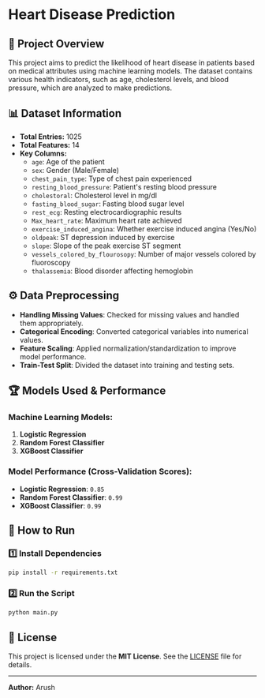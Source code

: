 # Heart Disease Prediction

## 📌 Project Overview
This project aims to predict the likelihood of heart disease in patients based on medical attributes using machine learning models. The dataset contains various health indicators, such as age, cholesterol levels, and blood pressure, which are analyzed to make predictions.

## 📊 Dataset Information
- **Total Entries:** 1025
- **Total Features:** 14
- **Key Columns:**
  - `age`: Age of the patient
  - `sex`: Gender (Male/Female)
  - `chest_pain_type`: Type of chest pain experienced
  - `resting_blood_pressure`: Patient's resting blood pressure
  - `cholestoral`: Cholesterol level in mg/dl
  - `fasting_blood_sugar`: Fasting blood sugar level
  - `rest_ecg`: Resting electrocardiographic results
  - `Max_heart_rate`: Maximum heart rate achieved
  - `exercise_induced_angina`: Whether exercise induced angina (Yes/No)
  - `oldpeak`: ST depression induced by exercise
  - `slope`: Slope of the peak exercise ST segment
  - `vessels_colored_by_flourosopy`: Number of major vessels colored by fluoroscopy
  - `thalassemia`: Blood disorder affecting hemoglobin

## ⚙️ Data Preprocessing
- **Handling Missing Values**: Checked for missing values and handled them appropriately.
- **Categorical Encoding**: Converted categorical variables into numerical values.
- **Feature Scaling**: Applied normalization/standardization to improve model performance.
- **Train-Test Split**: Divided the dataset into training and testing sets.

## 🏆 Models Used & Performance
### Machine Learning Models:
1. **Logistic Regression**
2. **Random Forest Classifier**
3. **XGBoost Classifier**

### Model Performance (Cross-Validation Scores):
- **Logistic Regression**: `0.85`
- **Random Forest Classifier**: `0.99`
- **XGBoost Classifier**: `0.99`

## 📌 How to Run
### 1️⃣ Install Dependencies
```bash
pip install -r requirements.txt
```

### 2️⃣ Run the Script
```bash
python main.py
```

## 📜 License
This project is licensed under the **MIT License**. See the [LICENSE](LICENSE) file for details.

---

**Author:** Arush